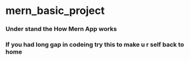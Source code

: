 # mern_basic_project
### Under stand the How Mern App works 
### If you had long gap in codeing try this to make u r self back to home 
